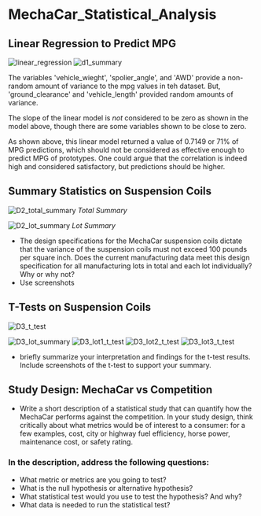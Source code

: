 # MechaCar_Statistical_Analysis

## Linear Regression to Predict MPG
![linear_regression](https://user-images.githubusercontent.com/95504135/162359105-3c9238e3-354a-46c8-977a-7005c8ef3604.png)
![d1_summary](https://user-images.githubusercontent.com/95504135/162359419-27d87373-8d88-4f8e-b6f1-7eabf0965bfd.png)

The variables 'vehicle_wieght', 'spolier_angle', and 'AWD' provide a non-random amount of variance to the mpg values in teh dataset.
But, 'ground_clearance' and 'vehicle_length' provided random amounts of variance.

The slope of the linear model is *not* considered to be zero as shown in the model above, though there are some variables shown to be close to zero.

As shown above, this linear model returned a value of 0.7149 or 71% of MPG predictions, which should not be considered as effective enough to predict MPG of prototypes. One could argue that the correlation is indeed high and considered satisfactory, but predictions should be higher.

## Summary Statistics on Suspension Coils
![D2_total_summary](https://user-images.githubusercontent.com/95504135/162497535-6fbcbad6-a9a6-41ce-a1f9-c7790208d3b5.png)
*Total Summary*

![D2_lot_summary](https://user-images.githubusercontent.com/95504135/162502196-1a5710cc-2acb-4fa9-a2a0-a1918ce504ec.png)
*Lot Summary*

* The design specifications for the MechaCar suspension coils dictate that the variance of the suspension coils must not exceed 100 pounds per square inch. Does the current manufacturing data meet this design specification for all manufacturing lots in total and each lot individually? Why or why not?
* Use screenshots

## T-Tests on Suspension Coils
![D3_t_test](https://user-images.githubusercontent.com/95504135/162547753-ae07da8d-7145-44ed-8099-570e515523e6.png)

![D3_lot_summary](https://user-images.githubusercontent.com/95504135/162550940-b6494f2c-f94e-4937-8bac-ddc2ea4c3e29.png)
![D3_lot1_t_test](https://user-images.githubusercontent.com/95504135/162547780-3cf63529-4a95-4b67-b848-0c1ac5173a46.png)
![D3_lot2_t_test](https://user-images.githubusercontent.com/95504135/162547783-5feb5e15-f5d0-42bd-b8b2-e276fa349b33.png)
![D3_lot3_t_test](https://user-images.githubusercontent.com/95504135/162547789-146d0153-9ce1-44b4-860b-d8c23457b999.png)

* briefly summarize your interpretation and findings for the t-test results. Include screenshots of the t-test to support your summary.

## Study Design: MechaCar vs Competition
* Write a short description of a statistical study that can quantify how the MechaCar performs against the competition. In your study design, think critically about what metrics would be of interest to a consumer: for a few examples, cost, city or highway fuel efficiency, horse power, maintenance cost, or safety rating.
### In the description, address the following questions:
* What metric or metrics are you going to test?
* What is the null hypothesis or alternative hypothesis?
* What statistical test would you use to test the hypothesis? And why?
* What data is needed to run the statistical test?
